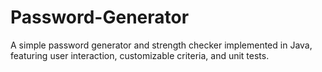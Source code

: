 # Password-Generator
A simple password generator and strength checker implemented in Java, featuring user interaction, customizable criteria, and unit tests.
